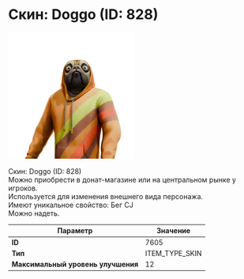 # Скин: Doggo (ID: 828)

![Item Image](../img/7605.webp?raw=true)

Скин: Doggo (ID: 828)<br>Можно приобрести в донат-магазине или на центральном рынке у игроков.<br>Используется для изменения внешнего вида персонажа. <br>Имеют уникальное свойство: Бег CJ<br>Можно надеть.


| Параметр | Значение |
|----------|----------|
| **ID** | 7605 |
| **Тип** | ITEM_TYPE_SKIN |
| **Максимальный уровень улучшения** | 12 |

